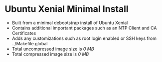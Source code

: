 # Ubuntu Xenial Minimal Install

- Built from a minimal debootstrap install of Ubuntu Xenial
- Contains additional important packages such as an NTP Client and CA Certificates
- Adds any customizations such as root login enabled or SSH keys from ../Makefile.global
- Total uncompressed image size is *0 MB*
- Total compressed image size is *0 MB*
